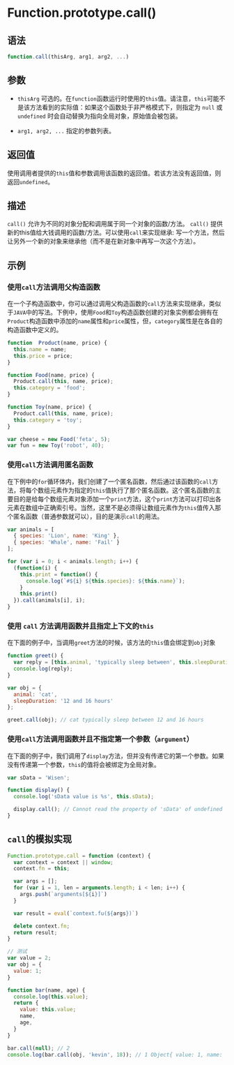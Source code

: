 # Function.prototype.call()

## 语法
```js
function.call(thisArg, arg1, arg2, ...)
```

## 参数
- `thisArg` 可选的。在`function`函数运行时使用的`this`值。请注意，`this`可能不是该方法看到的实际值：如果这个函数处于非严格模式下，则指定为 `null` 或 `undefined` 时会自动替换为指向全局对象，原始值会被包装。

- `arg1, arg2, ...` 指定的参数列表。

## 返回值
使用调用者提供的`this`值和参数调用该函数的返回值。若该方法没有返回值，则返回`undefined`。

## 描述
`call()` 允许为不同的对象分配和调用属于同一个对象的函数/方法。
`call()` 提供新的this值给大钱调用的函数/方法。可以使用`call`来实现继承: 写一个方法，然后让另外一个新的对象来继承他（而不是在新对象中再写一次这个方法）。

## 示例

### 使用`call`方法调用父构造函数
在一个子构造函数中，你可以通过调用父构造函数的`call`方法来实现继承，类似于`JAVA`中的写法。下例中，使用`Food`和`Toy`构造函数创建的对象实例都会拥有在`Product`构造函数中添加的`name`属性和`price`属性，但，`category`属性是在各自的构造函数中定义的。
```js
function  Product(name, price) {
  this.name = name;
  this.price = price;
}

function Food(name, price) {
  Product.call(this, name, price);
  this.category = 'food';
}

function Toy(name, price) {
  Product.call(this, name, price);
  this.category = 'toy';
}

var cheese = new Food('feta', 5);
var fun = new Toy('robot', 40);
```

### 使用`call`方法调用匿名函数
在下例中的`for`循环体内，我们创建了一个匿名函数，然后通过该函数的`call`方法，将每个数组元素作为指定的`this`值执行了那个匿名函数。这个匿名函数的主要目的是给每个数组元素对象添加一个`print`方法，这个`print`方法可以打印出各元素在数组中正确索引号。当然，这里不是必须得让数组元素作为`this`值传入那个匿名函数（普通参数就可以），目的是演示`call`的用法。
```js
var animals = [
  { species: 'Lion', name: 'King' },
  { species: 'Whale', name: 'Fail' }
];

for (var i = 0; i < animals.length; i++) {
  (function(i) {
    this.print = function() {
      console.log(`#${i} ${this.species}: ${this.name}`);
    }
    this.print()
  }).call(animals[i], i);
}
```

### 使用 `call` 方法调用函数并且指定上下文的`this`
在下面的例子中，当调用`greet`方法的时候，该方法的`this`值会绑定到`obj`对象
```js
function greet() {
  var reply = [this.animal, 'typically sleep between', this.sleepDuration].join('');
  console.log(reply);
}

var obj = {
  animal: 'cat',
  sleepDuration: '12 and 16 hours'
};

greet.call(obj); // cat typically sleep between 12 and 16 hours
```

### 使用`call`方法调用函数并且不指定第一个参数（`argument`）
在下面的例子中，我们调用了`display`方法，但并没有传递它的第一个参数。如果没有传递第一个参数，`this`的值将会被绑定为全局对象。
```js
var sData = 'Wisen';

function display() {
  console.log('sData value is %s', this.sData);

  display.call(); // Cannot read the property of 'sData' of undefined
}
```

## `call`的模拟实现
```js
Function.prototype.call = function (context) {
  var context = context || window;
  context.fn = this;

  var args = [];
  for (var i = 1, len = arguments.length; i < len; i++) {
    args.push(`arguments[${i}]`)
  }

  var result = eval(`context.fu(${args})`)

  delete context.fn;
  return result;
}

// 测试
var value = 2;
var obj = {
  value: 1;
}

function bar(name, age) {
  console.log(this.value);
  return {
    value: this.value;
    name,
    age,
  }
}

bar.call(null); // 2
console.log(bar.call(obj, 'kevin', 18)); // 1 Object{ value: 1, name: 'kevin', age: 18 }
```
